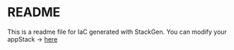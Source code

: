 # README
This is a readme file for IaC generated with StackGen.
You can modify your appStack -> [here](http://main.dev.stackgen.com/appstacks/43fc3a34-c46a-4515-8926-8667bbba6c3a)
